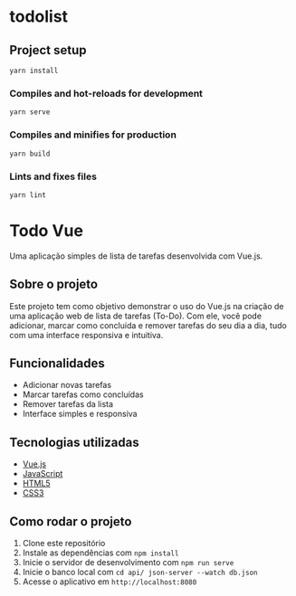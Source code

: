 # todolist

## Project setup
```
yarn install
```

### Compiles and hot-reloads for development
```
yarn serve
```

### Compiles and minifies for production
```
yarn build
```

### Lints and fixes files
```
yarn lint
```

# Todo Vue

Uma aplicação simples de lista de tarefas desenvolvida com Vue.js.

## Sobre o projeto

Este projeto tem como objetivo demonstrar o uso do Vue.js na criação de uma aplicação web de lista de tarefas (To-Do). Com ele, você pode adicionar, marcar como concluída e remover tarefas do seu dia a dia, tudo com uma interface responsiva e intuitiva.

## Funcionalidades

- Adicionar novas tarefas
- Marcar tarefas como concluídas
- Remover tarefas da lista
- Interface simples e responsiva

## Tecnologias utilizadas

- [Vue.js](https://vuejs.org/)
- [JavaScript](https://developer.mozilla.org/pt-BR/docs/Web/JavaScript)
- [HTML5](https://developer.mozilla.org/pt-BR/docs/Web/HTML)
- [CSS3](https://developer.mozilla.org/pt-BR/docs/Web/CSS)

## Como rodar o projeto

1. Clone este repositório
2. Instale as dependências com `npm install`
3. Inicie o servidor de desenvolvimento com `npm run serve`
4. Inicie o banco local com `cd api/ json-server --watch db.json`
5. Acesse o aplicativo em `http://localhost:8080`

